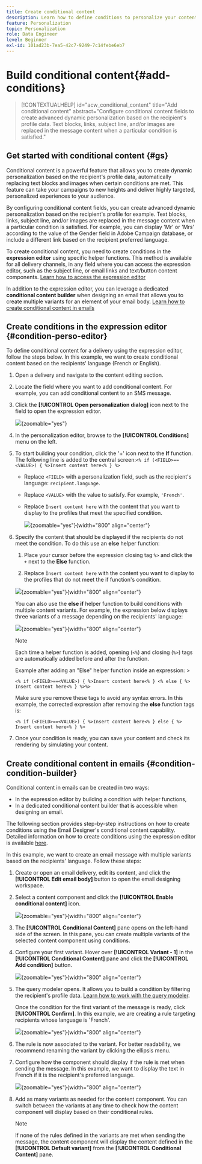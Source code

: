 ```yaml
---
title: Create conditional content
description: Learn how to define conditions to personalize your content in Adobe Campaign Web
feature: Personalization
topic: Personalization
role: Data Engineer
level: Beginner
exl-id: 101ad23b-7ea5-42c7-9249-7c14febe6eb7
---
```

# Build conditional content{#add-conditions}

>[!CONTEXTUALHELP]
>id="acw_conditional_content"
>title="Add conditional content"
>abstract="Configure conditional content fields to create advanced dynamic personalization based on the recipient's profile data. Text blocks, links, subject line, and/or images are replaced in the message content when a particular condition is satisfied."

## Get started with conditional content {#gs}

Conditional content is a powerful feature that allows you to create dynamic personalization based on the recipient's profile data, automatically replacing text blocks and images when certain conditions are met. This feature can take your campaigns to new heights and deliver highly targeted, personalized experiences to your audience.

By configuring conditional content fields, you can create advanced dynamic personalization based on the recipient's profile for example. Text blocks, links, subject line, and/or images are replaced in the message content when a particular condition is satisfied. For example, you can display 'Mr' or 'Mrs' according to the value of the Gender field in Adobe Campaign database, or include a different link based on the recipient preferred language.

To create conditional content, you need to create conditions in the **expression editor** using specific helper functions. This method is available for all delivery channels, in any field where you can access the expression editor, such as the subject line, or email links and text/button content components. [Learn how to access the expression editor](gs-personalization.md/#access)

In addition to the expression editor, you can leverage a dedicated **conditional content builder** when designing an email that allows you to create multiple variants for an element of your email body. [Learn how to create conditional content in emails](#condition-condition-builder)

## Create conditions in the expression editor {#condition-perso-editor}

To define conditional content for a delivery using the expression editor, follow the steps below. In this example, we want to create conditional content based on the recipients' language (French or English).

1. Open a delivery and navigate to the content editing section.

1. Locate the field where you want to add conditional content. For example, you can add conditional content to an SMS message.

1. Click the **[!UICONTROL Open personalization dialog]** icon next to the field to open the expression editor.

    ![](assets/open-perso-editor-sms.png){zoomable="yes"}

1. In the personalization editor, browse to the **[!UICONTROL Conditions]** menu on the left.

1. To start building your condition, click the '+' icon next to the **If** function. The following line is added to the central screen:`<% if (<FIELD>==<VALUE>) { %>Insert content here<% } %>`

    * Replace `<FIELD>` with a personalization field, such as the recipient's language: `recipient.language`.
    * Replace `<VALUE>` with the value to satisfy. For example, `'French'`.
    * Replace `Ìnsert content here` with the content that you want to display to the profiles that meet the specified condition.

        ![](assets/condition-sample1.png){zoomable="yes"}{width="800" align="center"}

1. Specify the content that should be displayed if the recipients do not meet the condition. To do this use an **else** helper function:

    1. Place your cursor before the expression closing tag `%>` and click the `+` next to the **Else** function.

    1. Replace `Ìnsert content here` with the content you want to display to the profiles that do not meet the if function's condition.

    ![](assets/condition-sample2.png){zoomable="yes"}{width="800" align="center"}

    You can also use the **else if** helper function to build conditions with multiple content variants. For example, the expression below displays three variants of a message depending on the recipients' language:

    ![](assets/condition-sample3.png){zoomable="yes"}{width="800" align="center"}

    >[!NOTE]
    >
    >Each time a helper function is added, opening (`<%`) and closing (`%>`) tags are automatically added before and after the function.
    >
    >Example after adding an "Else" helper function inside an expression: >
    >
    >`<% if (<FIELD>==<VALUE>) { %>Insert content here<% } <% else { %> Insert content here<% } %>%>`
    >
    >Make sure you remove these tags to avoid any syntax errors. In this example, the corrected expression after removing the **else** function tags is:
    >
    >`<% if (<FIELD>==<VALUE>) { %>Insert content here<% } else { %> Insert content here<% } %>`

1. Once your condition is ready, you can save your content and check its rendering by simulating your content.

## Create conditional content in emails {#condition-condition-builder}

Conditional content in emails can be created in two ways:
* In the expression editor by building a condition with helper functions,
* In a dedicated conditional content builder that is accessible when designing an email.

The following section provides step-by-step instructions on how to create conditions using the Email Designer's conditional content capability. Detailed information on how to create conditions using the expression editor is available [here](#condition-perso-editor).

In this example, we want to create an email message with multiple variants based on the recipients' language. Follow these steps:

1. Create or open an email delivery, edit its content, and click the **[!UICONTROL Edit email body]** button to open the email designing workspace.

1. Select a content component and click the **[!UICONTROL Enable conditional content]** icon.

    ![](assets/condition-email-enable.png){zoomable="yes"}{width="800" align="center"}

1. The **[!UICONTROL Conditional Content]** pane opens on the left-hand side of the screen. In this pane, you can create multiple variants of the selected content component using conditions.

1. Configure your first variant. Hover over **[!UICONTROL Variant - 1]** in the **[!UICONTROL Conditional Content]** pane and click the **[!UICONTROL Add condition]** button.

    ![](assets/condition-add-condition.png){zoomable="yes"}{width="800" align="center"}

1. The query modeler opens. It allows you to build a condition by filtering the recipient's profile data. [Learn how to work with the query modeler](../query/query-modeler-overview.md).

    Once the condition for the first variant of the message is ready, click **[!UICONTROL Confirm]**. In this example, we are creating a rule targeting recipients whose language is 'French'.

    ![](assets/condition-example.png){zoomable="yes"}{width="800" align="center"}

1. The rule is now associated to the variant. For better readability, we recommend renaming the variant by clicking the ellipsis menu.

1. Configure how the component should display if the rule is met when sending the message. In this example, we want to display the text in French if it is the recipient's preferred language.

    ![](assets/condition-email-variant1.png){zoomable="yes"}{width="800" align="center"}

1. Add as many variants as needed for the content component. You can switch between the variants at any time to check how the content component will display based on their conditional rules.

    >[!NOTE]
    >If none of the rules defined in the variants are met when sending the message, the content component will display the content defined in the **[!UICONTROL Default variant]** from the **[!UICONTROL Conditional Content]** pane.
